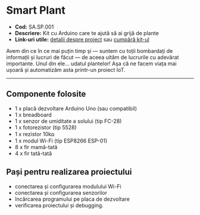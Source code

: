 # Smart Plant 

- **Cod:** SA.SP.001 
- **Descriere:** Kit cu Arduino care te ajută să ai grijă de plante
- **Link-uri utile:** [detalii despre proiect]() sau [cumpără kit-ul](https://small.academy/magazin/ro/circuite-electronice/15-smart-plant.html)

Avem din ce  în ce mai puțin timp și — suntem cu toții bombardați de informații și lucruri de făcut — de aceea uităm de lucrurile cu adevărat importante. Unul din ele... udatul plantelor!  Așa că ne facem viața mai ușoară și automatizăm asta printr-un proiect IoT.

---

## Componente folosite

- 1 x placă dezvoltare Arduino Uno (sau compatibil)
- 1 x breadboard
- 1 x senzor de umiditate a solului (tip FC-28)
- 1 x fotorezistor (tip 5528)
- 1 x rezistor 10kꭥ
- 1 x modul Wi-Fi (tip ESP8266 ESP-01)
- 8 x fir mamă-tată
- 4 x fir tată-tată

## Pași pentru realizarea proiectului

- conectarea și configurarea modulului Wi-Fi
- conectarea și configurarea senzorilor
- încărcarea programului pe placa de dezvoltare
- verificarea proiectului și debugging.
